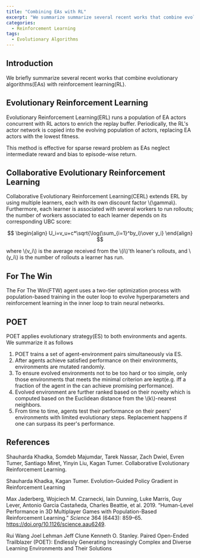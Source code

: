 ```yaml
---
title: "Combining EAs with RL"
excerpt: "We summarize summarize several recent works that combine evolutionary algorithms with reinforcement learning."
categories:
  - Reinforcement Learning
tags:
  - Evolutionary Algorithms
---
```


## Introduction

We briefly summarize several recent works that combine evolutionary algorithms(EAs) with reinforcement learning(RL).

## Evolutionary Reinforcement Learning

Evolutionary Reinforcement Learning(ERL) runs a population of EA actors concurrent with RL actors to enrich the replay buffer. Periodically, the RL's actor network is copied into the evolving population of actors, replacing EA actors with the lowest fitness. 

This method is effective for sparse reward problem as EAs neglect intermediate reward and bias to episode-wise return.

## Collaborative Evolutionary Reinforcement Learning

Collaborative Evolutionary Reinforcement Learning(CERL) extends ERL by using multiple learners, each with its own discount factor \\(\gamma\\). Furthermore, each learner is associated with several workers to run rollouts; the number of workers associated to each learner depends on its corresponding UBC score:

$$
\begin{align}
U_i=v_u+c*\sqrt{\log(\sum_{i=1}^by_i)\over y_i}
\end{align}
$$

where \\(v_i\\) is the average received from the \\(i\\)'th leaner's rollouts, and \\(y_i\\) is the number of rollouts a learner has run.

## For The Win

The For The Win(FTW) agent uses a two-tier optimization process with population-based training in the outer loop to evolve hyperparameters and reinforcement learning in the inner loop to train neural networks. 

## POET

POET applies evolutionary strategy(ES) to both environments and agents. We summarize it as follows

1. POET trains a set of agent-environment pairs simultaneously via ES. 
2. After agents achieve satisfied performance on their environments, environments are mutated randomly. 
3. To ensure evolved environments not to be too hard or too simple, only those environments that meets the minimal criterion are kept(e.g. iff a fraction of the agent in the can achieve promising performance). 
4. Evolved environment are further ranked based on their novelty which is computed based on the Euclidean distance from the \\(k\\)-nearest neighbors.
5. From time to time, agents test their performance on their peers' environments with limited evolutionary steps. Replacement happens if one can surpass its peer's performance. 

## References

Shauharda Khadka, Somdeb Majumdar, Tarek Nassar, Zach Dwiel, Evren Tumer, Santiago Miret,  Yinyin Liu, Kagan Tumer. Collaborative Evolutionary Reinforcement Learning.

Shauharda Khadka, Kagan Tumer. Evolution-Guided Policy Gradient in Reinforcement Learning

Max Jaderberg, Wojciech M. Czarnecki, Iain Dunning, Luke Marris, Guy Lever, Antonio Garcia Castañeda, Charles Beattie, et al. 2019. “Human-Level Performance in 3D Multiplayer Games with Population-Based Reinforcement Learning.” *Science* 364 (6443): 859–65. https://doi.org/10.1126/science.aau6249.

Rui Wang Joel Lehman Jeff Clune Kenneth O. Stanley. Paired Open-Ended Trailblazer (POET): Endlessly Generating Increasingly Complex and Diverse Learning Environments and Their Solutions